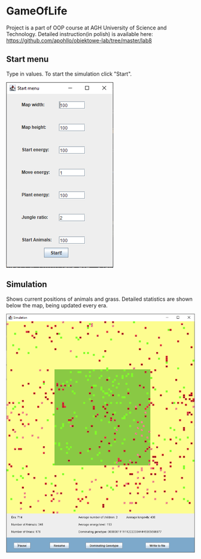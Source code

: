 # GameOfLife

Project is a part of OOP course at AGH University of Science and Technology. Detailed instruction(in polish) is available here: https://github.com/apohllo/obiektowe-lab/tree/master/lab8

## Start menu
Type in values. To start the simulation click "Start".

<img src="startmenu.PNG"/>

## Simulation
Shows current positions of animals and grass. Detailed statistics are shown below the map, being updated every era.

<img src="simulation.PNG"/>
